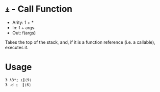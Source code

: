 # `⍎` - Call Function

- Arity: 1 + *
- In: f + args
- Out: f(args)

Takes the top of the stack, and, if it is a function reference (i.e. a callable), executes it.

# Usage
```
3 λ3*; ⍎║⟨9⟩
3 ․d ⍎  ║⟨6⟩
```

